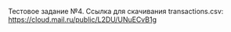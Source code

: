 Тестовое задание №4. Ссылка для скачивания transactions.csv:
https://cloud.mail.ru/public/L2DU/UNuECvB1g
